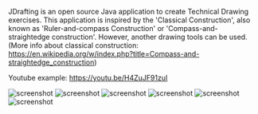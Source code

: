 JDrafting is an open source Java application to create Technical Drawing exercises.
This application is inspired by the 'Classical Construction', also known as 'Ruler-and-compass Construction' or 'Compass-and-straightedge construction'. However, another drawing tools can be used.
(More info about classical construction: https://en.wikipedia.org/w/index.php?title=Compass-and-straightedge_construction)

Youtube example: https://youtu.be/H4ZuJF91zuI

![screenshot](../screenshots/screenshot1.png)
![screenshot](../screenshots/screenshot2.png)
![screenshot](../screenshots/screenshot3.png)
![screenshot](../screenshots/screenshot4.png)
![screenshot](../screenshots/screenshot5.png)
![screenshot](../screenshots/screenshot6.png)
